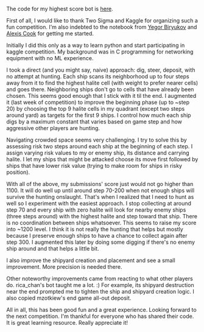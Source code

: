 The code for my highest score bot is [here](https://github.com/arpakornb/Halite4).

First of all, I would like to thank Two Sigma and Kaggle for organizing such a fun competition. I'm also indebted to the notebook from [Yegor Biryukov](https://www.kaggle.com/yegorbiryukov/halite-swarm-intelligence) and [Alexis Cook](https://www.kaggle.com/alexisbcook/getting-started-with-halite) for getting me started.

Initially I did this only as a way to learn python and start participating in kaggle competition. My background was in C programming for networking equipment with no ML experience.

I took a direct (and you might say, naive) approach: dig, steer, deposit, with no attempt at hunting. Each ship scans its neighborhood up to four steps away from it to find the highest halite cell (with weight to prefer nearer cells) and goes there. Neighboring ships don't go to cells that have already been chosen. This seems good enough that I stick with it til the end. I augmented it (last week of competition) to improve the beginning phase (up to ~step 20) by choosing the top 9 halite cells in my quadrant (except two steps around yard) as targets for the first 9 ships. I control how much each ship digs by a maximum constant that varies based on game step and how aggressive other players are hunting.

Navigating crowded space seems very challenging. I try to solve this by assessing risk two steps around each ship at the beginning of each step. I assign varying risk values to my or enemy ship, its distance and carrying halite. I let my ships that might be attacked choose its move first followed by ships that have lower risk value (trying to make room for ships in risky position).

With all of the above, my submissions' score just would not go higher than 1100. It will do well up until around step 70-200 when not enough ships will survive the hunting onslaught. That's when I realized that I need to hunt as well so I experiment with the easiest approach. I stop collecting at around step 70 and every ship with zero halite will look for nearby enemy ships (three steps around) with the highest halite and step toward that ship. There is no coordination between ships whatsoever. This seems to raise my score into ~1200 level. I think it is not really the hunting that helps but mostly because I preserve enough ships to have a chance to collect again after step 300. I augmented this later by doing some digging if there's no enemy ship around and that helps a little bit.

I also improve the shipyard creation and placement and see a small improvement. More precision is needed there.

Other noteworthy improvements came from reacting to what other players do. rica_chan's bot taught me a lot. :) For example, its shipyard destruction near the end prompted me to tighten the ship and shipyard creation logic. I also copied mzotkiew's end game all-out deposit.

All in all, this has been good fun and a great experience. Looking forward to the next competition. I'm thankful for everyone who has shared their code. It is great learning resource. Really appreciate it!
